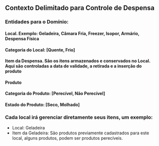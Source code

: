 ## Contexto Delimitado para Controle de Despensa
### Entidades para o Domínio:
#### Local. Exemplo: Geladeira, Câmara Fria, Freezer, Isopor, Armário, Despensa Física
#### Categoria do Local: [Quente, Frio]
#### Item da Despensa. São os itens armazenados e conservados no Local. Aqui são controladas a data de validade, a retirada e a inserção do produto
#### Produto
#### Categoria do Produto: [Perecível, Não Perecível]
#### Estado do Produto: [Seco, Molhado]


### Cada local irá gerenciar diretamente seus itens, um exemplo:
* Local: Geladeira
* Item da Geladeira: São produtos previamente cadastrados para este local, alguns produtos, podem ser produtos perecíveis. 
